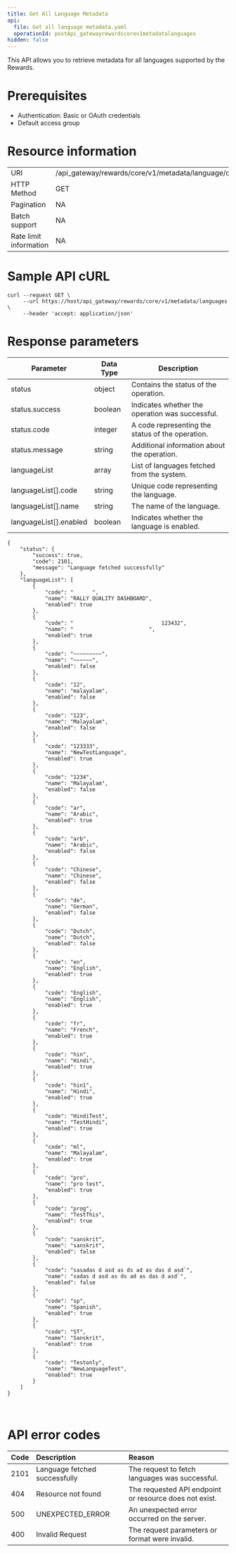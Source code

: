 ```yaml
---
title: Get All Language Metadata
api:
  file: Get all language metadata.yaml
  operationId: postApi_gatewayrewardscorev1metadatalanguages
hidden: false
---
```

This API allows you to retrieve metadata for all languages supported by the Rewards.

# Prerequisites

*   Authentication: Basic or OAuth credentials
*   Default access group

# Resource information

|                        |                                                        |
| :--------------------- | :----------------------------------------------------- |
| URI                    | /api\_gateway/rewards/core/v1/metadata/language/create |
| HTTP Method            | GET                                                    |
| Pagination             | NA                                                     |
| Batch support          | NA                                                     |
| Rate limit information | NA                                                     |

# Sample API cURL

```
curl --request GET \
     --url https://host/api_gateway/rewards/core/v1/metadata/languages \
     --header 'accept: application/json'
```

# Response parameters

| Parameter               | Data Type | Description                                      |
| ----------------------- | --------- | ------------------------------------------------ |
| status                  | object    | Contains the status of the operation.            |
| status.success          | boolean   | Indicates whether the operation was successful.  |
| status.code             | integer   | A code representing the status of the operation. |
| status.message          | string    | Additional information about the operation.      |
| languageList            | array     | List of languages fetched from the system.       |
| languageList\[].code    | string    | Unique code representing the language.           |
| languageList\[].name    | string    | The name of the language.                        |
| languageList\[].enabled | boolean   | Indicates whether the language is enabled.       |

```curl Response Sample
{
    "status": {
        "success": true,
        "code": 2101,
        "message": "Language fetched successfully"
    },
    "languageList": [
        {
            "code": "      ",
            "name": "RALLY QUALITY DASHBOARD",
            "enabled": true
        },
        {
            "code": "                            123432",
            "name": "                        ",
            "enabled": true
        },
        {
            "code": "~~~~~~~~~",
            "name": "~~~~~~",
            "enabled": false
        },
        {
            "code": "12",
            "name": "malayalam",
            "enabled": false
        },
        {
            "code": "123",
            "name": "Malayalam",
            "enabled": false
        },
        {
            "code": "123333",
            "name": "NewTestLanguage",
            "enabled": true
        },
        {
            "code": "1234",
            "name": "Malayalam",
            "enabled": false
        },
        {
            "code": "ar",
            "name": "Arabic",
            "enabled": true
        },
        {
            "code": "arb",
            "name": "Arabic",
            "enabled": false
        },
        {
            "code": "Chinese",
            "name": "Chinese",
            "enabled": false
        },
        {
            "code": "de",
            "name": "German",
            "enabled": false
        },
        {
            "code": "Dutch",
            "name": "Dutch",
            "enabled": false
        },
        {
            "code": "en",
            "name": "English",
            "enabled": true
        },
        {
            "code": "English",
            "name": "English",
            "enabled": true
        },
        {
            "code": "fr",
            "name": "French",
            "enabled": true
        },
        {
            "code": "hin",
            "name": "Hindi",
            "enabled": true
        },
        {
            "code": "hin1",
            "name": "Hindi",
            "enabled": true
        },
        {
            "code": "HindiTest",
            "name": "TestHindi",
            "enabled": true
        },
        {
            "code": "ml",
            "name": "Malayalam",
            "enabled": true
        },
        {
            "code": "pro",
            "name": "pro test",
            "enabled": true
        },
        {
            "code": "prog",
            "name": "TestThis",
            "enabled": true
        },
        {
            "code": "sanskrit",
            "name": "sanskrit",
            "enabled": false
        },
        {
            "code": "sasadas d asd as ds ad as das d asd`",
            "name": "sadas d asd as ds ad as das d asd`",
            "enabled": false
        },
        {
            "code": "sp",
            "name": "Spanish",
            "enabled": true
        },
        {
            "code": "ST",
            "name": "Sanskrit",
            "enabled": true
        },
        {
            "code": "Testonly",
            "name": "NewLanguageTest",
            "enabled": true
        }
    ]
}
```

<br />

# API error codes

| Code | Description                   | Reason                                                 |
| :--- | :---------------------------- | :----------------------------------------------------- |
| 2101 | Language fetched successfully | The request to fetch languages was successful.         |
| 404  | Resource not found            | The requested API endpoint or resource does not exist. |
| 500  | UNEXPECTED\_ERROR             | An unexpected error occurred on the server.            |
| 400  | Invalid Request               | The request parameters or format were invalid.         |